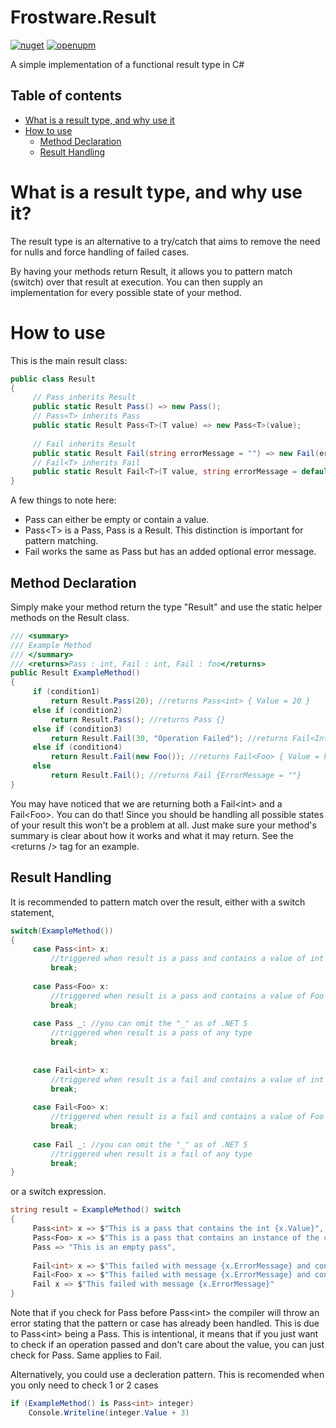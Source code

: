 # Frostware.Result
[![nuget](https://img.shields.io/nuget/v/Frostware.Result?style=flat-square)](https://www.nuget.org/packages/Frostware.Result/)
[![openupm](https://img.shields.io/npm/v/com.frostware.result?label=openupm&registry_uri=https://package.openupm.com&style=flat-square)](https://openupm.com/packages/com.frostware.result/)

A simple implementation of a functional result type in C#

## Table of contents
* [What is a result type, and why use it](#what-is-a-result-type-and-why-use-it)
* [How to use](#how-to-use)
     * [Method Declaration](#method-declaration)
     * [Result Handling](#result-handling)

# What is a result type, and why use it?

The result type is an alternative to a try/catch that aims to remove the need for nulls and force handling of failed cases.

By having your methods return Result, it allows you to pattern match (switch) over that result at execution. You can then supply an implementation for every possible state of your method.

# How to use

This is the main result class:
```cs
public class Result
{
     // Pass inherits Result
     public static Result Pass() => new Pass(); 
     // Pass<T> inherits Pass
     public static Result Pass<T>(T value) => new Pass<T>(value); 
     
     // Fail inherits Result
     public static Result Fail(string errorMessage = "") => new Fail(errorMessage); 
     // Fail<T> inherits Fail
     public static Result Fail<T>(T value, string errorMessage = default) => new Fail<T>(value, errorMessage); 
}
```
A few things to note here:

* Pass can either be empty or contain a value.
* Pass\<T> is a Pass, Pass is a Result. This distinction is important for pattern matching.
* Fail works the same as Pass but has an added optional error message.


## Method Declaration
Simply make your method return the type "Result" and use the static helper methods on the Result class.
```cs
/// <summary>
/// Example Method
/// </summary>
/// <returns>Pass : int, Fail : int, Fail : foo</returns>
public Result ExampleMethod()
{
     if (condition1)
         return Result.Pass(20); //returns Pass<int> { Value = 20 }
     else if (condition2)
         return Result.Pass(); //returns Pass {}
     else if (condition3)
         return Result.Fail(30, "Operation Failed"); //returns Fail<Int> { Value = 30, ErrorMessage = "Operation Failed" }
     else if (condition4)
         return Result.Fail(new Foo()); //returns Fail<Foo> { Value = Foo {}, ErrorMessage = "" }
     else
         return Result.Fail(); //returns Fail {ErrorMessage = ""}
}
```
You may have noticed that we are returning both a Fail\<int> and a Fail\<Foo>. You can do that! Since you should be handling all possible states of your result this won't be a problem at all. Just make sure your method's summary is clear about how it works and what it may return. See the \<returns /> tag for an example.


## Result Handling

It is recommended to pattern match over the result, either with a switch statement,

```cs
switch(ExampleMethod())
{
     case Pass<int> x:
         //triggered when result is a pass and contains a value of int
         break;
 
     case Pass<Foo> x:
         //triggered when result is a pass and contains a value of Foo
         break;
 
     case Pass _: //you can omit the "_" as of .NET 5
         //triggered when result is a pass of any type
         break;
 
 
     case Fail<int> x:
         //triggered when result is a fail and contains a value of int
         break;
 
     case Fail<Foo> x:
         //triggered when result is a fail and contains a value of Foo
         break;
 
     case Fail _: //you can omit the "_" as of .NET 5
         //triggered when result is a fail of any type
         break;
}
```

or a switch expression.
```cs
string result = ExampleMethod() switch
{
     Pass<int> x => $"This is a pass that contains the int {x.Value}",
     Pass<Foo> x => $"This is a pass that contains an instance of the class Foo {x.Value}",
     Pass => "This is an empty pass",
 
     Fail<int> x => $"This failed with message {x.ErrorMessage} and contains the int {x.Value}",
     Fail<Foo> x => $"This failed with message {x.ErrorMessage} and contains an instance of the class foo {x.Value}",
     Fail x => $"This failed with message {x.ErrorMessage}"
}
```
Note that if you check for Pass before Pass\<int> the compiler will throw an error stating that the pattern or case has already been handled. This is due to Pass\<int> being a Pass. This is intentional, it means that if you just want to check if an operation passed and don't care about the value, you can just check for Pass. Same applies to Fail.

Alternatively, you could use a decleration pattern. This is recomended when you only need to check 1 or 2 cases
```cs
if (ExampleMethod() is Pass<int> integer)
    Console.Writeline(integer.Value + 3)
```
